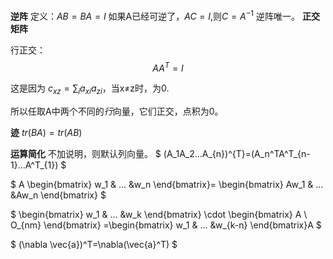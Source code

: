**逆阵**
定义：$AB=BA=I$
如果A已经可逆了，$AC=I$,则$C=A^{-1}$
逆阵唯一。
**正交矩阵**

行正交：
$$
AA^T=I
$$

这是因为 $c_{xz}=\sum_{i}a_{xi}a_{zi}$，当x≠z时，为0.

所以任取A中两个不同的*行*向量，它们正交，点积为0。


**迹**
$tr(BA)=tr(AB)$

**运算简化**
不加说明，则默认列向量。
$
(A_1A_2...A_{n})^{T}=(A_n^TA^T_{n-1}...A^T_{1})
$

$
A
\begin{bmatrix}
w_1 & ... &w_n
\end{bmatrix}=
\begin{bmatrix}
Aw_1 & ... &Aw_n
\end{bmatrix}
$

$
\begin{bmatrix}
w_1 & ... &w_k
\end{bmatrix}
\cdot \begin{bmatrix}
A \\ O_{nm}
\end{bmatrix}
=\begin{bmatrix}
w_1 & ... &w_{k-n}
\end{bmatrix}A
$

$
(\nabla \vec{a})^T=\nabla(\vec{a}^T)
$
